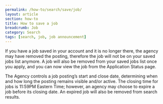 ```yaml
---
permalink: /how-to/search/save/job/
layout: article
section: how-to
title: How to save a job
breadcrumb: Job
category: Search
tags: [search, job, job announcement]
---
```


If you have a job saved in your account and it is no longer there, the agency may have removed the posting, therefore the job will not be on your saved jobs list anymore. A job will also be removed from your saved jobs list once you apply, and you can now view the job from the Application Status page.

The Agency controls a job posting’s start and close date, determining when and how long the posting remains visible and/or active. The closing time for jobs is 11:59PM Eastern Time; however, an agency may choose to expire a job before its closing date. An expired job will also be removed from search results.

